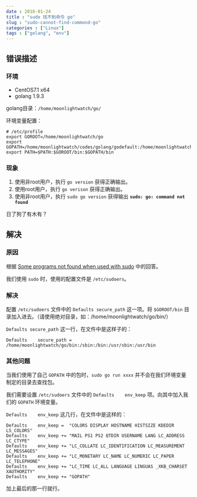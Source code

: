 ```yaml
---
date : 2018-01-24
title : "sudo 找不到命令 go"
slug : "sudo-cannot-find-commond-go"
categories : ["Linux"]
tags : ["golang", "env"]
---
```


## 错误描述

### 环境

- CentOS7.1 x64
- golang 1.9.3

golang目录：`/home/moonlightwatch/go/`

环境变量配置：
```
# /etc/profile
export GOROOT=/home/moonlightwatch/go
export GOPATH=/home/moonlightwatch/codes/golang/godefault:/home/moonlightwatch/codes/golang/workspace
export PATH=$PATH:$GOROOT/bin:$GOPATH/bin
```

### 现象

1. 使用非root用户，执行 `go version` 获得正确输出。
2. 使用root用户，执行 `go verison` 获得正确输出。
3. 使用非root用户，执行 `sudo go version` 获得输出 **`sudo: go: command not found`**

日了狗了有木有？

## 解决

### 原因

根据 [Some programs not found when used with sudo](https://askubuntu.com/questions/118263/some-programs-not-found-when-used-with-sudo) 中的回答。

我们使用 `sudo` 时，使用的配置文件是 `/etc/sudoers`。

### 解决

配置 `/etc/sudoers` 文件中的 `Defaults secure_path` 这一项。将 `$GOROOT/bin` 目录加入进去。（请使用绝对目录，如：/home/moonlightwatch/go/bin/）

`Defaults secure_path` 这一行，在文件中是这样子的：
```
Defaults    secure_path = /home/moonlightwatch/go/bin:/sbin:/bin:/usr/sbin:/usr/bin
```

### 其他问题

当我们使用了自己 `GOPATH` 中的包时，`sudo go run xxxx` 并不会在我们环境变量制定的目录去查找包。

我们需要设置 `/etc/sudoers` 文件中的 `Defaults    env_keep` 项。向其中加入我们的 `GOPATH` 环境变量。

`Defaults    env_keep` 这几行，在文件中是这样的：
```
Defaults    env_keep =  "COLORS DISPLAY HOSTNAME HISTSIZE KDEDIR LS_COLORS"
Defaults    env_keep += "MAIL PS1 PS2 QTDIR USERNAME LANG LC_ADDRESS LC_CTYPE"
Defaults    env_keep += "LC_COLLATE LC_IDENTIFICATION LC_MEASUREMENT LC_MESSAGES"
Defaults    env_keep += "LC_MONETARY LC_NAME LC_NUMERIC LC_PAPER LC_TELEPHONE"
Defaults    env_keep += "LC_TIME LC_ALL LANGUAGE LINGUAS _XKB_CHARSET XAUTHORITY"
Defaults    env_keep += "GOPATH"
```
加上最后的那一行就行。

